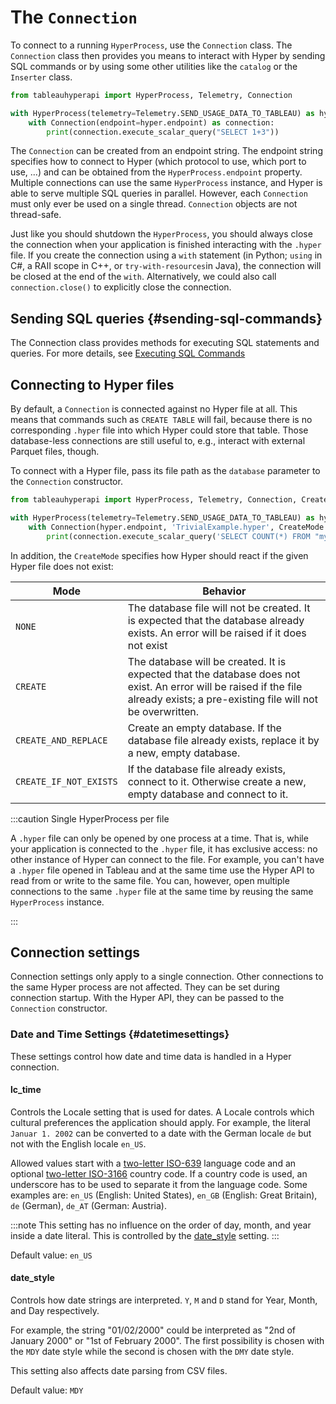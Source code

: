 # The `Connection`

To connect to a running `HyperProcess`, use the `Connection` class.
The `Connection` class then provides you means to interact with Hyper by sending SQL commands or by using some other utilities like the `catalog` or the `Inserter` class.

```python
from tableauhyperapi import HyperProcess, Telemetry, Connection

with HyperProcess(telemetry=Telemetry.SEND_USAGE_DATA_TO_TABLEAU) as hyper:
    with Connection(endpoint=hyper.endpoint) as connection:
        print(connection.execute_scalar_query("SELECT 1+3"))
```

The `Connection` can be created from an endpoint string.
The endpoint string specifies how to connect to Hyper (which protocol to use, which port to use, ...) and can be obtained from the `HyperProcess.endpoint` property.
Multiple connections can use the same `HyperProcess` instance, and Hyper is able to serve multiple SQL queries in parallel.
However, each `Connection` must only ever be used on a single thread.
`Connection` objects are not thread-safe.

Just like you should shutdown the `HyperProcess`, you should always close the connection when your application is finished interacting with the `.hyper` file.
If you create the connection using a `with` statement (in Python; `using` in C#, a RAII scope in C++, or `try-with-resources`in Java), the connection will be closed at the end of the `with`.
Alternatively, we could also call `connection.close()` to explicitly close the connection.

## Sending SQL queries {#sending-sql-commands}

The Connection class provides methods for executing SQL statements and queries.
For more details, see [Executing SQL Commands](../guides/sql_commands.md)

## Connecting to Hyper files

By default, a `Connection` is connected against no Hyper file at all.
This means that commands such as `CREATE TABLE` will fail, because there is no corresponding `.hyper` file into which Hyper could store that table.
Those database-less connections are still useful to, e.g., interact with external Parquet files, though.

To connect with a Hyper file, pass its file path as the `database` parameter to the `Connection` constructor.

```python
from tableauhyperapi import HyperProcess, Telemetry, Connection, CreateMode

with HyperProcess(telemetry=Telemetry.SEND_USAGE_DATA_TO_TABLEAU) as hyper:
    with Connection(hyper.endpoint, 'TrivialExample.hyper', CreateMode.NONE) as connection:
        print(connection.execute_scalar_query('SELECT COUNT(*) FROM "my_table"'))
```

In addition, the `CreateMode` specifies how Hyper should react if the given Hyper file does not exist:

Mode  | Behavior
---- | ----
`NONE` | The database file will not be created. It is expected that the database already exists. An error will be raised if it does not exist
`CREATE` | The database will be created. It is expected that the database does not exist. An error will be raised if the file already exists; a pre-existing file will not be overwritten.
`CREATE_AND_REPLACE` | Create an empty database. If the database file already exists, replace it by a new, empty database.
`CREATE_IF_NOT_EXISTS` | If the database file already exists, connect to it. Otherwise create a new, empty database and connect to it.

:::caution Single HyperProcess per file

A `.hyper` file can only be opened by one process at a time.
That is, while your application is connected to the `.hyper` file, it has exclusive access: no other instance of Hyper can connect to the file.
For example, you can't have a `.hyper` file opened in Tableau and at the same time use the Hyper API to read from or write to the same file.
You can, however, open multiple connections to the same `.hyper` file at the same time by reusing the same `HyperProcess` instance.

:::

## Connection settings

Connection settings only apply to a single connection.
Other connections to the same Hyper process are not affected.
They can be set during connection startup.
With the Hyper API, they can be passed to the `Connection` constructor.


### Date and Time Settings {#datetimesettings}

These settings control how date and time data is handled in a Hyper
connection.

#### lc_time

Controls the Locale setting that is used for dates. A Locale controls
which cultural preferences the application should apply. For example,
the literal `Januar 1. 2002` can be converted to a date with the German
locale `de` but not with the English locale `en_US`.

Allowed values start with a [two-letter
ISO-639](https://en.wikipedia.org/wiki/List_of_ISO_639-1_codes) language
code and an optional [two-letter
ISO-3166](https://en.wikipedia.org/wiki/List_of_ISO_3166_country_codes)
country code. If a country code is used, an underscore has to be used to
separate it from the language code. Some examples are: `en_US` (English:
United States), `en_GB` (English: Great Britain), `de` (German), `de_AT`
(German: Austria).

:::note
This setting has no influence on the order of day, month, and year
inside a date literal. This is controlled by the
[date_style](#date_style) setting.
:::

Default value: `en_US`

#### date_style

Controls how date strings are interpreted. `Y`, `M` and `D` stand for
Year, Month, and Day respectively.

For example, the string "01/02/2000" could be interpreted as "2nd of
January 2000" or "1st of February 2000". The first possibility is chosen
with the `MDY` date style while the second is chosen with the `DMY` date
style.

This setting also affects date parsing from CSV files.

Default value: `MDY`
